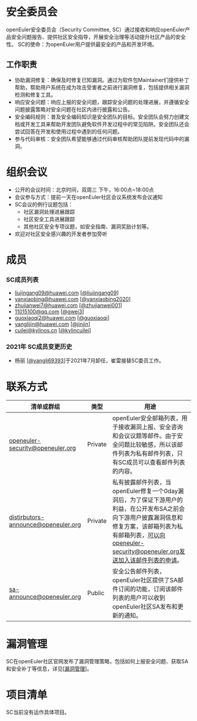 # 安全委员会

openEuler安全委员会（Security Committee, SC）通过接收和响应openEuler产品安全问题报告、提供社区安全指导，开展安全治理等活动提升社区产品的安全性。
SC的使命：为openEuler用户提供最安全的产品和开发环境。

## 工作职责

- 协助漏洞修复：确保及时修复已知漏洞。通过为软件包Maintainer们提供补丁帮助，帮助用户系统在成为攻击受害者之前进行漏洞修复，包括提供相关漏洞检测和修复工具。
- 响应安全问题：响应上报的安全问题，跟踪安全问题的处理进展，并遵循安全问题披露策略对安全问题在社区内进行披露和公告。
- 安全编码规则：普及安全编码知识是安全团队的目标。安全团队会努力创建文档或开发工具来帮助开发团队避免软件开发过程中的常见陷阱。安全团队还会尝试回答在开发和使用过程中遇到的任何问题。
- 参与代码审核：安全团队希望能够通过代码审核帮助团队提前发现代码中的漏洞。


# 组织会议

- 公开的会议时间：北京时间，双周三 下午，16:00点~18:00点
- 会议参与方式：提前一天在openEuler社区会议系统发布会议通知
- SC会议的例行议题包括：
    + 社区漏洞处理进展跟踪
    + 社区安全工具进展跟踪
    + 其他社区安全专项议题，如安全指南、漏洞奖励计划等。
- 欢迎对社区安全感兴趣的开发者参加旁听


# 成员


### SC成员列表

- <liujingang09@huawei.com> [[@liujingang09](https://gitee.com/liujingang09)]
- <yanxiaobing@huawei.com> [[@yanxiaobing2020](https://gitee.com/yanxiaobing2020)]
- <zhujianwei7@huawei.com> [[@zhujianwei001](https://gitee.com/zhujianwei001)]
- <11015100@qq.com> [[@gwei3](https://gitee.com/gwei3)]
- <guoxiaoqi2@huawei.com> [[@guoxiaoqi](https://gitee.com/guoxiaoqi)]
- <yanglijin@huawei.com> [[@jinjin](https://gitee.com/jinjin)]
- <cuilei@kylinos.cn> [[@kylincuilei](https://gitee.com/kylincuilei)]

### 2021年 SC成员变更历史
- 杨丽 [[@yangli69393](https://gitee.com/yangli69393)]于2021年7月卸任，崔雷接替SC委员工作。

# 联系方式


| 清单或群组                             | 类型    | 用途                                                         |
| -------------------------------------- | ------- | ------------------------------------------------------------ |
| openeuler-security@openeuler.org       | Private | openEuler安全邮箱列表，用于接收漏洞上报、安全咨询和会议议题等邮件。由于安全问题比较敏感，所以该邮件列表为私有邮件列表，只有SC成员可以查看邮件列表的内容。|
| distirbutors-announce@openeuler.org | Private | 私有披露邮件列表，当openEuler修复一个0day漏洞后，为了保证下游用户的利益，在公开发布SA之前会向下游用户披露漏洞信息和修复方案，该邮箱列表为私有邮箱列表，可以向openeuler-security@openeuler.org发送加入该邮件列表的申请。 |
| sa-announce@openeuler.org | Public | 安全公告邮件列表，openEuler社区提供了SA邮件订阅的功能，订阅该邮件列表的用户可以收到openEuler社区SA发布和更新的通知。 |

# 漏洞管理

SC在openEuler社区官网发布了漏洞管理策略，包括如何上报安全问题、获取SA和安全补丁等信息，详见[[漏洞管理](https://openeuler.org/zh/security/vulnerability-reporting/)]。

# 项目清单

SC当前没有运作具体项目。
